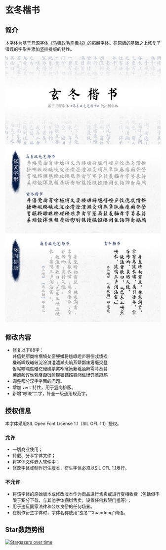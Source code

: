 # 玄冬楷书

## 简介

本字体为基于开源字体[《马善政毛笔楷书》](https://github.com/m4rc1e/mashanzheng/)的拓展字体。在原版的基础之上修复了错误的字形并添加竖排排版的特性。<br>

![封面.jpg](image/封面.jpg)
![对比1.jpg](image/对比1.jpg)
![对比2.jpg](image/对比2.jpg)

## 修改内容
- 修复以下88字：<br>
井僖凳厨商啥堀墒夂娈媵嫌将尴崞嶝庐彀德忒愦揆<br>
搛晰暇睽曦歧淀淦潸澄澧濑灸熵燕犟瓢瘗瘪癞癸登<br>
皙眍睽瞟瞧瞪硭磴礁票禽窄窿篥籁羲腼舞雩萼葵蒋<br>
蒹螵觳诨谯赖赝蹰辔酹镍镘镞镪镫阕隹饧饰鸢鹉鹧
- 调整都分汉字字面的问题。
- 增加 `vert` 特性，用于竖向排版。
- 新增“啰瞭”二字，补全一级通用规范字。


## 授权信息

本字体采用SIL Open Font License 1.1（SIL OFL 1.1）授权。

### 允许
- 一切商业使用；
- 转载、分享字体文件；
- 将字体文件嵌入软件中；
- 修改字体或制作衍生版本，衍生字体必须以SIL OFL 1.1发行。

### 不允许
- 将该字体的原始版本或修改版本作为商品进行售卖或进行变相收费（包括但不限于积分下载，与其他字体捆绑售卖，设置任何权限门槛等）；
- 用于违反国家法律和公序良俗的任何场景。
- 在制作衍生字体时，字体名称使用“玄冬”“Xuandong”词语。

## Star数趋势图

[![Stargazers over time](https://starchart.cc/Skr-ZERO/Xuandong-Kaishu.svg)](https://starchart.cc/Skr-ZERO/Xuandong-Kaishu)
